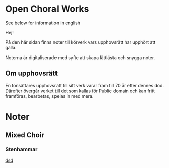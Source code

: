 # Open Choral Works

See below for information in english 

Hej! 

På den här sidan finns noter till körverk vars upphovsrätt har upphört att gälla.

Noterna är digitaliserade med syfte att skapa lättlästa och snygga noter.

## Om upphovsrätt
En tonsättares upphovsrätt till sitt verk varar fram till 70 år efter dennes död. Därefter övergår verket till det som kallas för Public domain och kan fritt framföras, bearbetas, spelas in med mera.


# Noter

## Mixed Choir

  ### Stenhammar

  <a href="mhall815.github.io/OpenChoralScores/Partitur/Stenhammar/Sverige.pdf" target="_blank">dsd</a>









